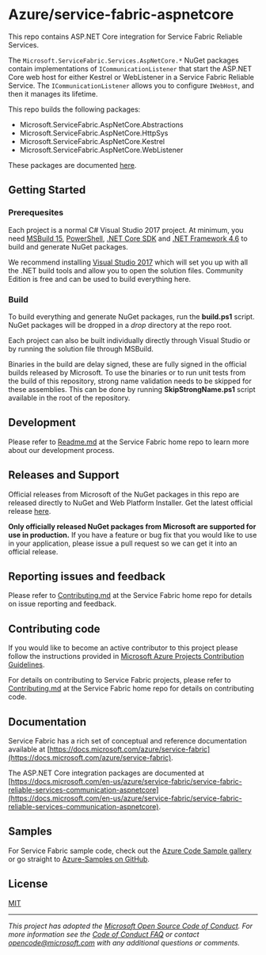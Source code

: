 # Azure/service-fabric-aspnetcore

This repo contains ASP.NET Core integration for Service Fabric Reliable Services.

The `Microsoft.ServiceFabric.Services.AspNetCore.*` NuGet packages contain implementations of `ICommunicationListener` that start the ASP.NET Core web host for either Kestrel or WebListener in a Service Fabric Reliable Service. The `ICommunicationListener` allows you to configure `IWebHost`, and then it manages its lifetime.

This repo builds the following packages:
-	Microsoft.ServiceFabric.AspNetCore.Abstractions
-	Microsoft.ServiceFabric.AspNetCore.HttpSys
-	Microsoft.ServiceFabric.AspNetCore.Kestrel
-	Microsoft.ServiceFabric.AspNetCore.WebListener

These packages are documented [here](https://docs.microsoft.com/en-us/azure/service-fabric/service-fabric-reliable-services-communication-aspnetcore).

## Getting Started

### Prerequesites
Each project is a normal C# Visual Studio 2017 project. At minimum, you need [MSBuild 15](https://docs.microsoft.com/en-us/visualstudio/msbuild/what-s-new-in-msbuild-15-0), [PowerShell](https://msdn.microsoft.com/powershell/mt173057.aspx), [.NET Core SDK](https://www.microsoft.com/net/download/windows) and [.NET Framework 4.6](https://www.microsoft.com/en-US/download/details.aspx?id=48130) to build and generate NuGet packages.

We recommend installing [Visual Studio 2017](https://www.visualstudio.com/vs/) which will set you up with all the .NET build tools and allow you to open the solution files. Community Edition is free and can be used to build everything here.

### Build
To build everything and generate NuGet packages, run the **build.ps1** script. NuGet packages will be dropped in a *drop* directory at the repo root.

Each project can also be built individually directly through Visual Studio or by running the solution file through MSBuild.

Binaries in the build are delay signed, these are fully signed in the official builds released by Microsoft. To use the binaries or to run unit tests from the build of this repository, strong name validation needs to be skipped for these assemblies. This can be done by running **SkipStrongName.ps1** script available in the root of the repository.


## Development
Please refer to [Readme.md](https://github.com/Azure/service-fabric/Readme.md) at the Service Fabric home repo to learn more about our development process.

## Releases and Support
Official releases from Microsoft of the NuGet packages in this repo are released directly to NuGet and Web Platform Installer. Get the latest official release [here](http://www.microsoft.com/web/handlers/webpi.ashx?command=getinstallerredirect&appid=MicrosoftAzure-ServiceFabric-VS2015).

**Only officially released NuGet packages from Microsoft are supported for use in production.** If you have a feature or bug fix that you would like to use in your application, please issue a pull request so we can get it into an official release.

## Reporting issues and feedback
Please refer to [Contributing.md](https://github.com/Azure/service-fabric/contributing.md) at the Service Fabric home repo for details on issue reporting and feedback.

## Contributing code
If you would like to become an active contributor to this project please
follow the instructions provided in [Microsoft Azure Projects Contribution Guidelines](http://azure.github.io/guidelines.html).

For details on contributing to Service Fabric projects, please refer to [Contributing.md](https://github.com/Azure/service-fabric/contributing.md) at the Service Fabric home repo for details on contributing code.

## Documentation
Service Fabric has a rich set of conceptual and reference documentation available at [https://docs.microsoft.com/azure/service-fabric](https://docs.microsoft.com/azure/service-fabric).

The ASP.NET Core integration packages are documented at [https://docs.microsoft.com/en-us/azure/service-fabric/service-fabric-reliable-services-communication-aspnetcore](https://docs.microsoft.com/en-us/azure/service-fabric/service-fabric-reliable-services-communication-aspnetcore).

## Samples
For Service Fabric sample code, check out the [Azure Code Sample gallery](https://azure.microsoft.com/en-us/resources/samples/?service=service-fabric) or go straight to [Azure-Samples on GitHub](https://github.com/Azure-Samples?q=service-fabric).

## License
[MIT](License.txt)

---
*This project has adopted the [Microsoft Open Source Code of Conduct](https://opensource.microsoft.com/codeofconduct/). For more information see the [Code of Conduct FAQ](https://opensource.microsoft.com/codeofconduct/faq/) or contact [opencode@microsoft.com](mailto:opencode@microsoft.com) with any additional questions or comments.*
